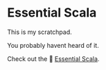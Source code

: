 # Essential Scala

This is my scratchpad.

You probably havent heard of it.

Check out the :green_book: [Essential Scala](https://underscore.io/books/essential-scala/).

